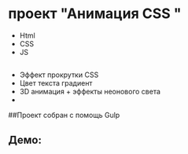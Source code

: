 # проект "Анимация CSS "

- Html
- CSS
- JS

##

- Эффект прокрутки CSS
- Цвет текста градиент
- 3D анимация + эффекты неонового света
-

##Проект собран с помощь Gulp

## Демо:

